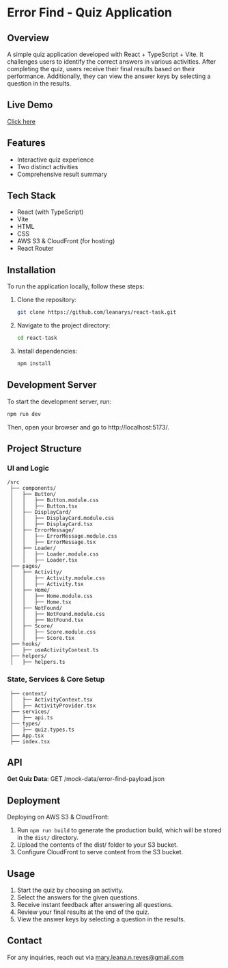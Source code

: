 # Error Find - Quiz Application

## Overview

A simple quiz application developed with React + TypeScript + Vite. 
It challenges users to identify the correct answers in various activities. 
After completing the quiz, users receive their final results based on their performance. 
Additionally, they can view the answer keys by selecting a question in the results.

## Live Demo
[Click here](https://d34u2pecmygptz.cloudfront.net/)

## Features

- Interactive quiz experience
- Two distinct activities
- Comprehensive result summary

## Tech Stack

- React (with TypeScript)
- Vite 
- HTML
- CSS 
- AWS S3 & CloudFront (for hosting)
- React Router
  
## Installation

To run the application locally, follow these steps:

1. Clone the repository:
   ```bash
   git clone https://github.com/leanarys/react-task.git
   ```
2. Navigate to the project directory:
   ```bash
   cd react-task
   ```
3. Install dependencies:
   ```bash
   npm install
   ```

## Development Server

To start the development server, run:
   ```bash
   npm run dev
   ```
Then, open your browser and go to http://localhost:5173/.

## Project Structure
### UI and Logic
```
/src
 ├── components/                
 │   ├── Button/   
 │   │   ├── Button.module.css   
 │   │   ├── Button.tsx   
 │   ├── DisplayCard/  
 │   │   ├── DisplayCard.module.css   
 │   │   ├── DisplayCard.tsx  
 │   ├── ErrorMessage/  
 │   │   ├── ErrorMessage.module.css   
 │   │   ├── ErrorMessage.tsx
 │   ├── Loader/  
 │   │   ├── Loader.module.css   
 │   │   ├── Loader.tsx    
 ├── pages/           
 │   ├── Activity/     
 │   │   ├── Activity.module.css    
 │   │   ├── Activity.tsx     
 │   ├── Home/    
 │   │   ├── Home.module.css 
 │   │   ├── Home.tsx 
 │   ├── NotFound/    
 │   │   ├── NotFound.module.css 
 │   │   ├── NotFound.tsx 
 │   ├── Score/    
 │   │   ├── Score.module.css 
 │   │   ├── Score.tsx 
 ├── hooks/           
 │   ├── useActivityContext.ts 
 ├── helpers/           
 │   ├── helpers.ts   

```

### State, Services & Core Setup
```
 ├── context/         
 │   ├── ActivityContext.tsx 
 │   ├── ActivityProvider.tsx 
 ├── services/        
 │   ├── api.ts       
 ├── types/           
 │   ├── quiz.types.ts   
 ├── App.tsx          
 ├── index.tsx        

```

## API
**Get Quiz Data**: GET /mock-data/error-find-payload.json

## Deployment
Deploying on AWS S3 & CloudFront:

1. Run `npm run build` to generate the production build, which will be stored in the `dist/` directory.
2. Upload the contents of the dist/ folder to your S3 bucket.
3. Configure CloudFront to serve content from the S3 bucket.

## Usage
1. Start the quiz by choosing an activity.
2. Select the answers for the given questions.
3. Receive instant feedback after answering all questions.
4. Review your final results at the end of the quiz.
5. View the answer keys by selecting a question in the results.

## Contact

For any inquiries, reach out via mary.leana.n.reyes@gmail.com

